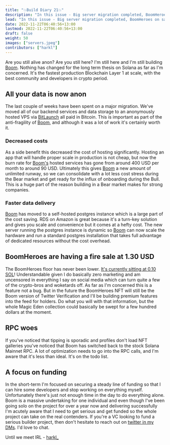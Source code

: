 ```yaml
---
title: "💥Build Diary 21💥"
description: "In this issue - Big server migration completed, BoomHeroes on sale, Steady lads deploying proper capital"
lead: "In this issue - Big server migration completed, BoomHeroes on sale, Steady lads deploying proper capital"
date: 2022-11-22T06:40:56+13:00
lastmod: 2022-11-22T06:40:56+13:00
draft: false
weight: 50
images: ["servers.jpeg"]
contributors: ["harkl"]
---
```


Are you still alive anon? Are you still here? I'm still here and I'm still building [Boom](https://app.boom.army). Nothing has changed for the long term thesis on Solana as far as I'm concerned. It's the fastest production Blockchain Layer 1 at scale, with the best community and developers in crypto period.

## All your data is now anon

The last couple of weeks have been spent on a major migration. We've moved all of our backend services and data storage to an anonymously hosted VPS via [BitLaunch](https://bitlaunch.io) all paid in Bitcoin. This is important as part of the anti-fragility of [Boom](https://app.boom.army), and although it was a lot of work it's certainly worth it.

### Decreased costs

As a side benefit this decreased the cost of hosting significantly. Hosting an app that will handle proper scale in production is not cheap, but now the burn rate for [Boom's](https://app.boom.army) hosted services has gone from around 400 USD per month to around 90 USD. Ultimately this gives [Boom](https://app.boom.army) a new amount of unlimited runway, so we can consolidate with a lot less cost stress during the Bear market and get ready for the influx of onboarding during the Bull. This is a huge part of the reason building in a Bear market makes for strong companies.

### Faster data delivery

[Boom](https://app.boom.army) has moved to a self-hosted postgres instance which is a large part of the cost saving. RDS on Amazon is great because it's a turn-key solution and gives you scale and convenience but it comes at a hefty cost. The new server running the postgres instance is dynamic so [Boom](https://app.boom.army) can now scale the hardware and run a standard postgres installation that takes full advantage of dedicated resources without the cost overhead.

## BoomHeroes are having a fire sale at 1.30 USD

The BoomHeroes floor has never been lower. [It's currently sitting at 0.10 SOL](https://www.tensor.trade/trade/boomheroes)! Understandable given I do basically zero marketing and am uncensored in everything I say on social media which can turn quite a few of the crypto-bros and woketards off. As far as I'm concerned this is a feature not a bug. But in the future the BoomHeroes NFT will still be the Boom version of Twitter Verification and I'll be building premium features into the feed for holders. Do what you will with that information, but the whole Magic Eden collection could basically be swept for a few hundred dollars at the moment.

## RPC woes

If you've noticed that tipping is sporadic and profiles don't load NFT galleries you've noticed that Boom has switched back to the stock Solana Mainnet RPC. A lot of optimization needs to go into the RPC calls, and I'm aware that it's less than ideal. It's on the todo list.

## A focus on funding

In the short-term I'm focused on securing a steady line of funding so that I can hire some developers and stop working on everything myself. Unfortunately there's just not enough time in the day to do everything alone. Boom is a massive undertaking for one individual and even though I've been going solo on the project for over a year now and delivering successfully I'm acutely aware that I need to get serious and get funded so the whole project can take on the real contenders. If you're a VC looking to fund a serious builder project, then don't hesitate to reach out on [twitter in my DMs](https://twitter.com/harkl_). I'd love to chat.

Until we meet IRL - [harkl_](https://app.boom.army/harkl)